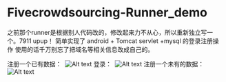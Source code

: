 ﻿# Fivecrowdsourcing-Runner_demo
之前那个runner是根据别人代码改的，修改起来力不从心，所以重新独立写一个。7911 upup！
简单实现了 android + Tomcat servlet +mysql 的登录注册操作
使用的话千万别忘了把域名等相关信息改成自己的。

注册一个已有数据：
 ![Alt text](https://github.com/wangchenhao006/Fivecrowdsourcing-Runner_demo/Screenshots/1.png)
登录：
 ![Alt text](https://github.com/wangchenhao006/Fivecrowdsourcing-Runner_demo/Screenshots/2.png)
注册一个未有的数据：
 ![Alt text](https://github.com/wangchenhao006/Fivecrowdsourcing-Runner_demo/Screenshots/3.png)
